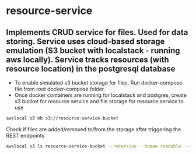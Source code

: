 # resource-service
## Implements CRUD service for files. Used for data storing. Service uses  cloud-based storage emulation (S3 bucket with localstack - running aws locally). Service tracks resources (with resource location) in the postgresql database

- To enable simulated s3 bucket storage for files. Run docker-compose file from root docker-compose folder.
- Once docker containers are running for localstack and postgres, create s3 bucket for resource service and file storage for resource service to use

```bash
awslocal s3 mb s3://resource-service-bucket
```

Check if files are added/removed to/from the storage after triggering the REST endpoints
```bash
awslocal s3 ls resource-service-bucket --recursive --human-readable --summarize
```
